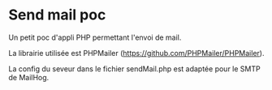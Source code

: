# Send mail poc 

Un petit poc d'appli PHP permettant l'envoi de mail. 

La librairie utilisée est PHPMailer (https://github.com/PHPMailer/PHPMailer).

La config du seveur dans le fichier sendMail.php est adaptée pour le SMTP de MailHog.

